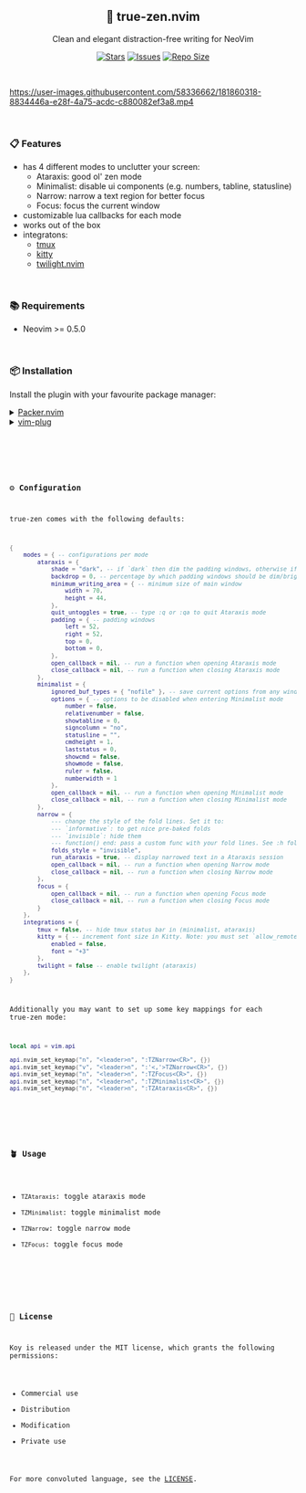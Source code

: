 <p align="center">
  <h2 align="center">🦝 true-zen.nvim</h2>
</p>

<p align="center">
	Clean and elegant distraction-free writing for NeoVim
</p>

<p align="center">
	<a href="https://github.com/Pocco81/true-zen.nvim/stargazers">
		<img alt="Stars" src="https://img.shields.io/github/stars/Pocco81/true-zen.nvim?style=for-the-badge&logo=starship&color=C9CBFF&logoColor=D9E0EE&labelColor=302D41"></a>
	<a href="https://github.com/Pocco81/true-zen.nvim/issues">
		<img alt="Issues" src="https://img.shields.io/github/issues/Pocco81/true-zen.nvim?style=for-the-badge&logo=bilibili&color=F5E0DC&logoColor=D9E0EE&labelColor=302D41"></a>
	<a href="https://github.com/Pocco81/true-zen.nvim">
		<img alt="Repo Size" src="https://img.shields.io/github/repo-size/Pocco81/true-zen.nvim?color=%23DDB6F2&label=SIZE&logo=codesandbox&style=for-the-badge&logoColor=D9E0EE&labelColor=302D41"/></a>
</p>

&nbsp;

<!-- <p align="center"> -->
<!-- </p> -->
https://user-images.githubusercontent.com/58336662/181860318-8834446a-e28f-4a75-acdc-c880082ef3a8.mp4

&nbsp;

### 📋 Features

+ has 4 different modes to unclutter your screen:
	+ Ataraxis: good ol' zen mode
	+ Minimalist: disable ui components (e.g. numbers, tabline, statusline)
	+ Narrow: narrow a text region for better focus
	+ Focus: focus the current window
+ customizable lua callbacks for each mode
+ works out of the box
+ integratons:
	+ [tmux](https://github.com/tmux/tmux)
	+ [kitty](https://sw.kovidgoyal.net/kitty/)
	+ [twilight.nvim](https://github.com/folke/twilight.nvim)

&nbsp;

### 📚 Requirements

+ Neovim >= 0.5.0

&nbsp;

### 📦 Installation

Install the plugin with your favourite package manager:

<details>
<summary><a href="https://github.com/wbthomason/packer.nvim">Packer.nvim</a></summary>

\```lua
use({
	"Pocco81/true-zen.nvim",
	config = function()
		 require("true-zen").setup {
			-- your config goes here
			-- or just leave it empty :)
		 }
	end,
})
\```

</details>

<details>
<summary><a href="https://github.com/junegunn/vim-plug">vim-plug</a></summary>
<code>

\```vim
Plug 'folke/zen-mode.nvim'
lua << EOF
	require("true-zen").setup {
		-- your config goes here
		-- or just leave it empty :)
	}
EOF
\```

</details>

&nbsp;

### ⚙️ Configuration

true-zen comes with the following defaults:

```lua
{
	modes = { -- configurations per mode
		ataraxis = {
			shade = "dark", -- if `dark` then dim the padding windows, otherwise if it's `light` it'll brighten said windows
			backdrop = 0, -- percentage by which padding windows should be dim/brightened. Must be a number between 0 and 1. Set to 0 to keep the same background color
			minimum_writing_area = { -- minimum size of main window
				width = 70,
				height = 44,
			},
			quit_untoggles = true, -- type :q or :qa to quit Ataraxis mode
			padding = { -- padding windows
				left = 52,
				right = 52,
				top = 0,
				bottom = 0,
			},
			open_callback = nil, -- run a function when opening Ataraxis mode
			close_callback = nil, -- run a function when closing Ataraxis mode
		},
		minimalist = {
			ignored_buf_types = { "nofile" }, -- save current options from any window except ones displaying these kinds of buffers
			options = { -- options to be disabled when entering Minimalist mode
				number = false,
				relativenumber = false,
				showtabline = 0,
				signcolumn = "no",
				statusline = "",
				cmdheight = 1,
				laststatus = 0,
				showcmd = false,
				showmode = false,
				ruler = false,
				numberwidth = 1
			},
			open_callback = nil, -- run a function when opening Minimalist mode
			close_callback = nil, -- run a function when closing Minimalist mode
		},
		narrow = {
			--- change the style of the fold lines. Set it to:
			--- `informative`: to get nice pre-baked folds
			--- `invisible`: hide them
			--- function() end: pass a custom func with your fold lines. See :h foldtext
			folds_style = "invisible",
			run_ataraxis = true, -- display narrowed text in a Ataraxis session
			open_callback = nil, -- run a function when opening Narrow mode
			close_callback = nil, -- run a function when closing Narrow mode
		},
		focus = {
			open_callback = nil, -- run a function when opening Focus mode
			close_callback = nil, -- run a function when closing Focus mode
		}
	},
	integrations = {
		tmux = false, -- hide tmux status bar in (minimalist, ataraxis)
		kitty = { -- increment font size in Kitty. Note: you must set `allow_remote_control socket-only` and `listen_on unix:/tmp/kitty` in your personal config (ataraxis)
			enabled = false,
			font = "+3"
		},
		twilight = false -- enable twilight (ataraxis)
	},
}
```

Additionally you may want to set up some key mappings for each true-zen mode:

```lua
local api = vim.api

api.nvim_set_keymap("n", "<leader>n", ":TZNarrow<CR>", {})
api.nvim_set_keymap("v", "<leader>n", ":'<,'>TZNarrow<CR>", {})
api.nvim_set_keymap("n", "<leader>n", ":TZFocus<CR>", {})
api.nvim_set_keymap("n", "<leader>n", ":TZMinimalist<CR>", {})
api.nvim_set_keymap("n", "<leader>n", ":TZAtaraxis<CR>", {})
```

&nbsp;

### 🪴 Usage

+ `TZAtaraxis`: toggle ataraxis mode
+ `TZMinimalist`: toggle minimalist mode
+ `TZNarrow`: toggle narrow mode
+ `TZFocus`: toggle focus mode

&nbsp;

### 📜 License

Koy is released under the MIT license, which grants the following permissions:

-   Commercial use
-   Distribution
-   Modification
-   Private use

For more convoluted language, see the [LICENSE](https://github.com/true-zen.nvim/true-zen.nvim/blob/main/LICENSE).

&nbsp;
